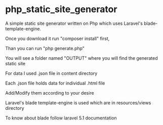# php_static_site_generator
A simple static site generator written on Php which uses Laravel's blade-template-engine.

Once you download it run "composer install" first,

Than you can run "php generate.php"

You will see a folder named "OUTPUT" where you will find the generated static site

For data I used .json file in content directory

Each .json file holds data for individual .html file

Add/Modify them according to your desire

Laravel's blade template-engine is used which are in resources/views directory

To know about blade follow laravel 5.1 documentation
